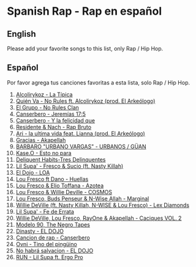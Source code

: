 ﻿# Spanish Rap - Rap en español

## English

Please add your favorite songs to this list, only Rap / Hip Hop.

## Español

Por favor agrega tus canciones favoritas a esta lista, solo Rap / Hip Hop.

1. [Alcolirykoz - La Típica](https://www.youtube.com/watch?v=LqoVJPFAbf4)
2. [Quién Va - No Rules ft. Alcolirykoz (prod. El Arkeólogo)](https://www.youtube.com/watch?v=mF_8BMwhH5A)
3. [El Grupo - No Rules Clan](https://www.youtube.com/watch?v=iqALezmiBnM)
4. [Canserbero - Jeremías 17:5](https://www.youtube.com/watch?v=a9jxNusr0tE)
5. [Canserbero - Y la felicidad que](https://www.youtube.com/watch?v=VtM2fspH3CE)
6. [Residente & Nach - Rap Bruto](https://www.youtube.com/watch?v=vFAOKWaEctg)
7. [Ari - la ultima vida feat. Lianna (prod. El Arkeólogo)](https://www.youtube.com/watch?v=q0b4zwYGDVg)
8. [Gracias - Akapellah](https://www.youtube.com/watch?v=1foJW6XHK0U)
9. [BARBARO "URBANO VARGAS" - URBANOS / GÜAN](https://youtu.be/VmDtr2R9rd8)
10. [Kase.O - Esto no para](https://youtu.be/9JAAh8P-PnU)
11. [Deliquent Habits-Tres Delinquentes](https://youtu.be/w3qqN1BMnhk)
12. [Lil Supa' - Fresco & Sucio (ft. Nasty Killah)](https://www.youtube.com/watch?v=OaFYJGXHHFU)
13. [El Dojo - LOA](https://www.youtube.com/watch?v=RI8pE5fWcWc)
14. [Lou Fresco ft Dano - Huellas](https://www.youtube.com/watch?v=RjU3wVIbRjU)
15. [Lou Fresco & Elio Toffana - Azotea](https://www.youtube.com/watch?v=o7Kt1wsdsL8)
16. [Lou Fresco & Willie Deville - COSMOS](https://www.youtube.com/watch?v=yqLX_ufZ_sA)
17. [Lou Fresco, Buds Penseur & N-Wise Allah - Marginal](https://www.youtube.com/watch?v=LHcaLCyXeq8)
18. [Willie DeVille (ft. Nasty Killah, N-WISE & Lou Fresco) - Lex Diamonds](https://www.youtube.com/watch?v=nowsUy1CEGI)
19. [Lil Supa' - Fe de Errata](https://www.youtube.com/watch?v=mWpmqoeQIiw)
20. [Willie DeVille, Lou Fresco, RayOne & Akapellah - Caciques VOL. 2](https://www.youtube.com/watch?v=90ZEQpih6Z4)
21. [Modelo 90, The Negro Tapes](https://www.youtube.com/watch?v=q5QGIqOdwCY)
22. [Dinasty - EL DOJO](https://www.youtube.com/watch?v=1pkL8HcucBA)
23. [Cancion de rap - Canserbero](https://www.youtube.com/watch?v=lp3FM_DegUc)
24. [Ovni - Tino del pingüino](https://www.youtube.com/watch?v=Lcc3-eCQiCg)
25. [No habrá salvacion - EL DOJO](https://www.youtube.com/watch?v=wLdPDEzs_gQ)
26. [RUN - Lil Supa ft. Ergo Pro](https://www.youtube.com/watch?v=S6LAfpRWpU0)
